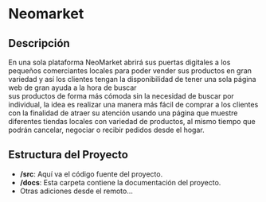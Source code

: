 # Neomarket

## Descripción
En una sola plataforma  NeoMarket abrirá sus puertas digitales a los pequeños comerciantes
locales para poder vender sus productos en gran variedad y así los clientes tengan 
la disponibilidad de tener una sola página web de gran ayuda a la hora de buscar  
sus productos de forma más cómoda sin la necesidad de buscar por individual, 
la idea es realizar una manera más fácil de comprar a los clientes con la finalidad 
de atraer su atención usando una página que muestre diferentes tiendas locales 
con variedad de productos, al mismo tiempo que podrán cancelar, negociar o recibir 
pedidos desde el hogar.

## Estructura del Proyecto
- **/src**: Aquí va el código fuente del proyecto.
- **/docs**: Esta carpeta contiene la documentación del proyecto.
- Otras adiciones desde el remoto...